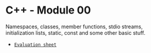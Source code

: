 # C++ - Module 00
Namespaces, classes, member functions, stdio streams, <br>
initialization lists, static, const and some other basic stuff. <br>
- [`Evaluation sheet`](https://www.42evals.com/sheets/66ba2ca0704e70e26562d311)
